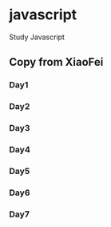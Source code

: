 # javascript
Study Javascript

## Copy from XiaoFei

### Day1

### Day2

### Day3

### Day4

### Day5

### Day6

### Day7
